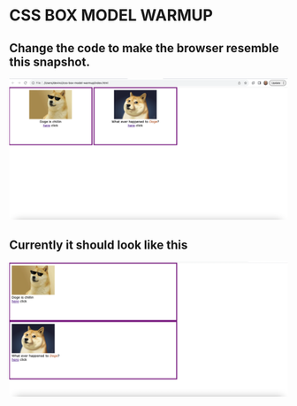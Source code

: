 # CSS BOX MODEL WARMUP

## Change the code to make the browser resemble this snapshot.

![Doge](assets/screenshot2.png)

## Currently it should look like this

![Bad Doge](assets/bad-screenshot.png)
